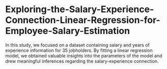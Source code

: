 # Exploring-the-Salary-Experience-Connection-Linear-Regression-for-Employee-Salary-Estimation
In this study, we focused on a dataset containing salary and years of experience information for 35 jobholders. By fitting a linear regression model, we obtained valuable insights into the parameters of the model and drew meaningful inferences regarding the salary-experience connection.
